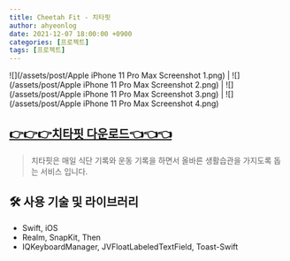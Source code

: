 ```yaml
---
title: Cheetah Fit - 치타핏
author: ahyeonlog
date: 2021-12-07 18:00:00 +0900
categories: [프로젝트]
tags: [프로젝트]
---
```



![](/assets/post/Apple iPhone 11 Pro Max Screenshot 1.png) | ![](/assets/post/Apple iPhone 11 Pro Max Screenshot 2.png) | ![](/assets/post/Apple iPhone 11 Pro Max Screenshot 3.png) | ![](/assets/post/Apple iPhone 11 Pro Max Screenshot 4.png)


## [👉👉👉치타핏 다운로드👈👈👈](https://apps.apple.com/kr/app/%EC%B9%98%ED%83%80%ED%95%8F-%EB%8B%A4%EC%9D%B4%EC%96%B4%ED%8A%B8-%EB%8B%A4%EC%9D%B4%EC%96%B4%EB%A6%AC/id1597847233)

> 치타핏은 매일 식단 기록와 운동 기록을 하면서 올바른 생활습관을 가지도록 돕는 서비스 입니다.

## 🛠️ 사용 기술 및 라이브러리
- Swift, iOS
- Realm, SnapKit, Then
- IQKeyboardManager, JVFloatLabeledTextField, Toast-Swift

